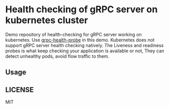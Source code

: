 # Health checking of gRPC server on kubernetes cluster
Demo repository of  health-checking for gRPC server working on kubernetes.
Use [grpc-health-probe](https://github.com/grpc-ecosystem/grpc-health-probe) in this demo.
Kubernetes does not support gRPC server health checking natively.
The Liveness and readiness probes is what keep checking your application is available or not, They can detect unhealthy pods, avoid flow traffic to them. 

## Usage


## LICENSE
MIT



